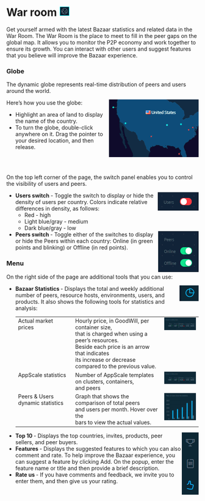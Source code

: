 
# War room ![icon](https://github.com/MarilizaC/icons/blob/master/Icon-WarRoom.png)     

Get yourself armed with the latest Bazaar statistics and related data in the War Room. The War Room is the place to meet to fill in the peer gaps on the global map. It allows you to monitor the P2P economy and work together to ensure its growth. You can interact with other users and suggest features that you believe will improve the Bazaar experience.

### Globe
The dynamic globe represents real-time distribution of peers and users around the world.

<img src="https://github.com/MarilizaC/icons/blob/master/Screenshot%20-%20Globe.png" align="right" />
<p> Here’s how you use the globe: </p>
<ul>
  <li> Highlight an area of land to display the name of the country. </li>
  <li> To turn the globe, double-click anywhere on it. Drag the pointer to your desired location, and then release.</li>
</ul>
</br>
</br>
<p> On the top left corner of the page, the switch panel enables you to control the visibility of users and peers. </p>
<ul>
  <img src="https://github.com/MarilizaC/icons/blob/master/Screenshot%20-%20UsersSwitch.png" align="right" />
  <li> <b> Users switch </b> - Toggle the switch to display or hide the density of users per country. Colors indicate relative differences in density, as follows: 
    <ul>
      <li> Red - high </li>
      <li> Light blue/gray - medium </li>
      <li>Dark blue/gray - low </li>
    </ul>
  </li>
  <img src="https://github.com/MarilizaC/icons/blob/master/Screenshot%20-%20PeersSwitch.png" align="right" />
  <li> <b> Peers switch </b> - Toggle either of the switches to display or hide the Peers within each country: Online (in green points and blinking) or Offline (in red points). </li>
 </ul>
 
### Menu
On the right side of the page are additional tools that you can use:

<ul>
  <img src="https://github.com/MarilizaC/icons/blob/master/Screenshot%20-%20Statistics.png" align="right" />
  <li> <b> Bazaar Statistics </b> - Displays the total and weekly additional number of peers, resource hosts, environments, users, and products.   It also shows the following tools for statistics and analysis: </li>
  <p>
<table>
  <tr>
    <td valign="top"> Actual market prices </td>
    <td valign="top"> Hourly price, in GoodWill, per container size, </br> that is charged when using a peer’s resources. </br> Beside each price is an arrow that indicates </br> its increase or decrease compared to the previous value. </td>
    <td valign="top"> <img src="https://github.com/MarilizaC/icons/blob/master/Screenshot%20-%20StatisticsPrices.png" /> </td>
  </tr>
  <tr>
    <td valign="top"> AppScale statistics </td>
    <td valign="top"> Number of AppScale templates on clusters, containers, </br> and peers </td>
    <td valign="top"> <img src="https://github.com/MarilizaC/icons/blob/master/Screenshot%20-%20StatisticsPrices.png" /> </td>
  </tr>
  <tr>
    <td valign="top"> Peers & Users dynamic statistics </td>
    <td valign="top"> Graph that shows the comparison of total peers </br> and users per month. Hover over the </br> bars to view the actual values. </td>
    <td valign="top"> <img src="https://github.com/MarilizaC/icons/blob/master/Screenshot%20-%20StatisticsDynamic.png" /> </td>
  </tr>
</table>    
</p>
</ul>
  <img src="https://github.com/MarilizaC/icons/blob/master/Screenshot%20-%20OtherIcons.png" align="right" />
<p>
<ul>
  <li> <b> Top 10 </b> - Displays the top countries, invites, products, peer sellers, and peer buyers. </li>
  <li> <b> Features </b> - Displays the suggested features to which you can also comment and rate. To help improve the Bazaar experience, you can suggest a feature by clicking Add. On the popup, enter the feature name or title and then provide a brief description. </li>
  <li> <b> Rate us </b> - If you have comments and feedback, we invite you to enter them, and then give us your rating. </li> 
</ul>
</p>




